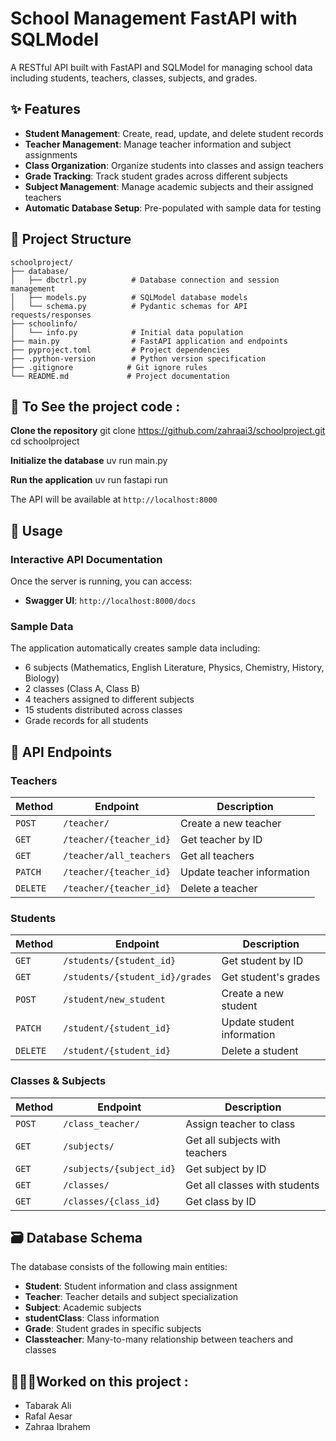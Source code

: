 # School Management FastAPI with SQLModel

A RESTful API built with FastAPI and SQLModel for managing school data including students, teachers, classes, subjects, and grades.

## ✨ Features

- **Student Management**: Create, read, update, and delete student records
- **Teacher Management**: Manage teacher information and subject assignments
- **Class Organization**: Organize students into classes and assign teachers
- **Grade Tracking**: Track student grades across different subjects
- **Subject Management**: Manage academic subjects and their assigned teachers
- **Automatic Database Setup**: Pre-populated with sample data for testing


## 📁 Project Structure

```
schoolproject/
├── database/
│   ├── dbctrl.py          # Database connection and session management
│   ├── models.py          # SQLModel database models
│   └── schema.py          # Pydantic schemas for API requests/responses
├── schoolinfo/
│   └── info.py            # Initial data population
├── main.py                # FastAPI application and endpoints
├── pyproject.toml         # Project dependencies
├── .python-version        # Python version specification
├── .gitignore            # Git ignore rules
└── README.md             # Project documentation
```

## 🚀 To See the project code :

 **Clone the repository**
   git clone <https://github.com/zahraai3/schoolproject.git>
   cd schoolproject
   
 **Initialize the database**
   uv run main.py

 **Run the application**
   uv run fastapi run

The API will be available at `http://localhost:8000`

## 📖 Usage

### Interactive API Documentation

Once the server is running, you can access:

- **Swagger UI**: `http://localhost:8000/docs`

### Sample Data

The application automatically creates sample data including:
- 6 subjects (Mathematics, English Literature, Physics, Chemistry, History, Biology)
- 2 classes (Class A, Class B)
- 4 teachers assigned to different subjects
- 15 students distributed across classes
- Grade records for all students

## 🔌 API Endpoints

### Teachers

| Method | Endpoint | Description |
|--------|----------|-------------|
| `POST` | `/teacher/` | Create a new teacher |
| `GET` | `/teacher/{teacher_id}` | Get teacher by ID |
| `GET` | `/teacher/all_teachers` | Get all teachers |
| `PATCH` | `/teacher/{teacher_id}` | Update teacher information |
| `DELETE` | `/teacher/{teacher_id}` | Delete a teacher |

### Students

| Method | Endpoint | Description |
|--------|----------|-------------|
| `GET` | `/students/{student_id}` | Get student by ID |
| `GET` | `/students/{student_id}/grades` | Get student's grades |
| `POST` | `/student/new_student` | Create a new student |
| `PATCH` | `/student/{student_id}` | Update student information |
| `DELETE` | `/student/{student_id}` | Delete a student |

### Classes & Subjects

| Method | Endpoint | Description |
|--------|----------|-------------|
| `POST` | `/class_teacher/` | Assign teacher to class |
| `GET` | `/subjects/` | Get all subjects with teachers |
| `GET` | `/subjects/{subject_id}` | Get subject by ID |
| `GET` | `/classes/` | Get all classes with students |
| `GET` | `/classes/{class_id}` | Get class by ID |

## 🗃️ Database Schema

The database consists of the following main entities:

- **Student**: Student information and class assignment
- **Teacher**: Teacher details and subject specialization
- **Subject**: Academic subjects
- **studentClass**: Class information
- **Grade**: Student grades in specific subjects
- **Classteacher**: Many-to-many relationship between teachers and classes

## 👩🏻‍💻Worked on this project :
- Tabarak Ali
- Rafal Aesar
- Zahraa Ibrahem